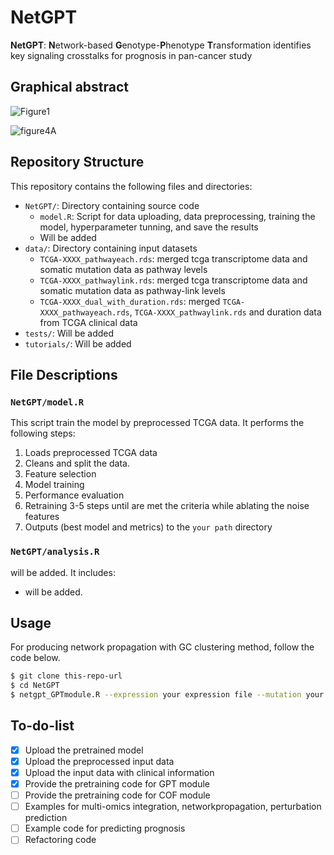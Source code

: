 # NetGPT
**NetGPT**: **N**etwork-based **G**enotype-**P**henotype **T**ransformation identifies key signaling crosstalks for prognosis in pan-cancer study

## Graphical abstract
![Figure1](https://github.com/user-attachments/assets/dd9163be-850f-4732-b5ae-40c6eef7a2f4)


![figure4A](https://github.com/4to1stfloor/NetGPT/assets/115065099/41d94253-675d-497f-9bdb-ce2033446f18)


## Repository Structure

This repository contains the following files and directories:

- `NetGPT/`: Directory containing source code
  - `model.R`: Script for data uploading, data preprocessing, training the model, hyperparameter tunning, and save the results
  - Will be added 
- `data/`: Directory containing input datasets
  - `TCGA-XXXX_pathwayeach.rds`: merged tcga transcriptome data and somatic mutation data as pathway levels
  - `TCGA-XXXX_pathwaylink.rds`: merged tcga transcriptome data and somatic mutation data as pathway-link levels
  - `TCGA-XXXX_dual_with_duration.rds`: merged `TCGA-XXXX_pathwayeach.rds`, `TCGA-XXXX_pathwaylink.rds` and duration data from TCGA clinical data
- `tests/`: Will be added 
- `tutorials/`: Will be added 

## File Descriptions

### `NetGPT/model.R`
This script train the model by preprocessed TCGA data. It performs the following steps:
1. Loads preprocessed TCGA data
2. Cleans and split the data.
3. Feature selection
4. Model training
5. Performance evaluation
6. Retraining 3-5 steps until are met the criteria while ablating the noise features
7. Outputs (best model and metrics) to the `your path` directory

### `NetGPT/analysis.R`
will be added. It includes:
- will be added.

## Usage

For producing network propagation with GC clustering method, follow the code below.

```bash
$ git clone this-repo-url
$ cd NetGPT
$ netgpt_GPTmodule.R --expression your expression file --mutation your mutation file 
```
## To-do-list
- [x] Upload the pretrained model
- [x] Upload the preprocessed input data
- [x] Upload the input data with clinical information
- [x] Provide the pretraining code for GPT module
- [ ] Provide the pretraining code for COF module
- [ ] Examples for multi-omics integration, networkpropagation, perturbation prediction
- [ ] Example code for predicting prognosis
- [ ] Refactoring code
